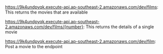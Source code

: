 https://9k4undpyqk.execute-api.ap-southeast-2.amazonaws.com/dev/films: This returns the movies that are available

 https://9k4undpyqk.execute-api.ap-southeast-2.amazonaws.com/dev/films/{number}: This returns the details of a single movie

 https://9k4undpyqk.execute-api.ap-southeast-2.amazonaws.com/dev/film: Post a movie to the endpoint
